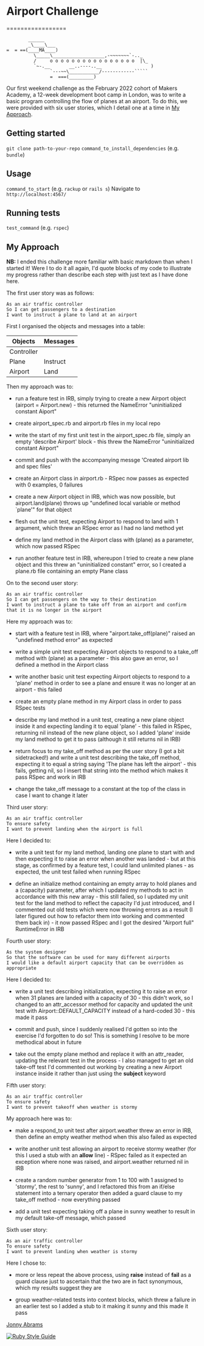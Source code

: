 # Airport Challenge
=================

```
        ______
        _\____\___
=  = ==(____MA____)
          \_____\___________________,-~~~~~~~`-.._
          /     o o o o o o o o o o o o o o o o  |\_
          `~-.__       __..----..__                  )
                `---~~\___________/------------`````
                =  ===(_________)

```

Our first weekend challenge as the February 2022 cohort of Makers Academy, a 12-week development boot camp in London, was to write a basic program controlling the flow of planes at an airport. To do this, we were provided with six user stories, which I detail one at a time in [My Approach](#my-approach).

## Getting started

`git clone path-to-your-repo`
`command_to_install_dependencies` (e.g. `bundle`)

## Usage

`command_to_start` (e.g. `rackup` or `rails s`)
Navigate to `http://localhost:4567/`


## Running tests

`test_command` (e.g. `rspec`)

## My Approach

**NB:** I ended this challenge more familiar with basic markdown than when I started it! Were I to do it all again, I'd quote blocks of my code to illustrate my progress rather than describe each step with just text as I have done here.

The first user story was as follows:

```
As an air traffic controller 
So I can get passengers to a destination 
I want to instruct a plane to land at an airport
```

First I organised the objects and messages into a table:

| Objects | Messages |
| --- | --- |
| Controller | |
| Plane | Instruct |
| Airport | Land |

Then my approach was to:

* run a feature test in IRB, simply trying to create a new Airport object (airport = Airport.new) - this returned the NameError "uninitialized constant Aiport"

* create airport_spec.rb and airport.rb files in my local repo

* write the start of my first unit test in the airport_spec.rb file, simply an empty 'describe Airport' block - this threw the NameError "uninitialized constant Airport"

* commit and push with the accompanying messge 'Created airport lib and spec files'

* create an Airport class in airport.rb - RSpec now passes as expected with 0 examples, 0 failures

* create a new Airport object in IRB, which was now possible, but airport.land(plane) throws up "undefined local variable or method `plane'" for that object

* flesh out the unit test, expecting Airport to respond to land with 1 argument, which threw an RSpec error as I had no land method yet

* define my land method in the Airport class with (plane) as a parameter, which now passed RSpec

* run another feature test in IRB, whereupon I tried to create a new plane object and this threw an "uninitialized constant" error, so I created a plane.rb file containing an empty Plane class

On to the second user story:
 
```
As an air traffic controller 
So I can get passengers on the way to their destination 
I want to instruct a plane to take off from an airport and confirm that it is no longer in the airport
```

Here my approach was to:

* start with a feature test in IRB, where "airport.take_off(plane)" raised an "undefined method error" as expected

* write a simple unit test expecting Airport objects to respond to a take_off method with (plane) as a parameter - this also gave an error, so I defined a method in the Airport class

* write another basic unit test expecting Airport objects to respond to a 'plane' method in order to see a plane and ensure it was no longer at an airport - this failed

* create an empty plane method in my Airport class in order to pass RSpec tests

* describe my land method in a unit test, creating a new plane object inside it and expecting landing it to equal 'plane' - this failed in RSpec, returning nil instead of the new plane object, so I added 'plane' inside my land method to get it to pass (although it still returns nil in IRB)

* return focus to my take_off method as per the user story (I got a bit sidetracked!) and write a unit test describing the take_off method, expecting it to equal a string saying 'The plane has left the airport' - this fails, getting nil, so I insert that string into the method which makes it pass RSpec and work in IRB

* change the take_off message to a constant at the top of the class in case I want to change it later

Third user story:

```
As an air traffic controller 
To ensure safety 
I want to prevent landing when the airport is full 
```

Here I decided to:

* write a unit test for my land method, landing one plane to start with and then expecting it to raise an error when another was landed - but at this stage, as confirmed by a feature test, I could land unlimited planes - as expected, the unit test failed when running RSpec

* define an initialize method containing an empty array to hold planes and a (capacity) parameter, after which I updated my methods to act in accordance with this new array - this still failed, so I updated my unit test for the land method to reflect the capacity I'd just introduced, and I commented out old tests which were now throwing errors as a result (I later figured out how to refactor them into working and commented them back in) - it now passed RSpec and I got the desired "Airport full" RuntimeError in IRB

Fourth user story:

```
As the system designer
So that the software can be used for many different airports
I would like a default airport capacity that can be overridden as appropriate
```

Here I decided to:

* write a unit test describing initialization, expecting it to raise an error when 31 planes are landed with a capacity of 30 - this didn't work, so I changed to an attr_accessor method for capacity and updated the unit test with Airport::DEFAULT_CAPACITY instead of a hard-coded 30 - this made it pass

* commit and push, since I suddenly realised I'd gotten so into the exercise I'd forgotten to do so! This is something I resolve to be more methodical about in future

* take out the empty plane method and replace it with an attr_reader, updating the relevant test in the process - I also managed to get an old take-off test I'd commented out working by creating a new Airport instance inside it rather than just using the **subject** keyword

Fifth user story:

```
As an air traffic controller 
To ensure safety 
I want to prevent takeoff when weather is stormy 
```

My approach here was to:

* make a respond_to unit test after airport.weather threw an error in IRB, then define an empty weather method when this also failed as expected

* write another unit test allowing an airport to receive stormy weather (for this I used a stub with an **allow** line) - RSpec failed as it expected an exception where none was raised, and airport.weather returned nil in IRB

* create a random number generator from 1 to 100 with 1 assigned to 'stormy', the rest to 'sunny', and I refactored this from an if/else statement into a ternary operator then added a guard clause to my take_off method - now everything passed

* add a unit test expecting taking off a plane in sunny weather to result in my default take-off message, which passed

Sixth user story:

```
As an air traffic controller 
To ensure safety 
I want to prevent landing when weather is stormy 
```

Here I chose to:

* more or less repeat the above process, using **raise** instead of **fail** as a guard clause just to ascertain that the two are in fact synonymous, which my results suggest they are

* group weather-related tests into context blocks, which threw a failure in an earlier test so I added a stub to it making it sunny and this made it pass

[Jonny Abrams](https://github.com/jonnyabrams)

[![Ruby Style Guide](https://img.shields.io/badge/code_style-rubocop-brightgreen.svg)](https://github.com/rubocop/rubocop)
